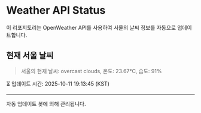 
# Weather API Status

이 리포지토리는 OpenWeather API를 사용하여 서울의 날씨 정보를 자동으로 업데이트합니다.

## 현재 서울 날씨
> 서울의 현재 날씨: overcast clouds, 온도: 23.67°C, 습도: 91%

⏳ 업데이트 시간: 2025-10-11 19:13:45 (KST)

---
자동 업데이트 봇에 의해 관리됩니다.
